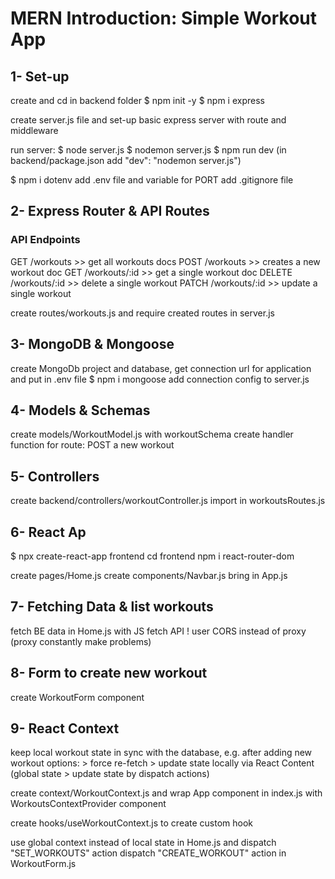# MERN Introduction: Simple Workout App

## 1- Set-up

create and cd in backend folder
$ npm init -y
$ npm i express

create server.js file and set-up basic express server with route and middleware

run server:
$ node server.js
$ nodemon server.js
$ npm run dev (in backend/package.json add "dev": "nodemon server.js")

$ npm i dotenv
add .env file and variable for PORT
add .gitignore file


## 2- Express Router & API Routes

### API Endpoints

GET     /workouts       >> get all workouts docs
POST    /workouts       >> creates a new workout doc
GET     /workouts/:id   >> get a single workout doc
DELETE  /workouts/:id   >> delete a single workout
PATCH   /workouts/:id   >> update a single workout


create routes/workouts.js
and require created routes in server.js

## 3- MongoDB & Mongoose

create MongoDb project and database, get connection url for application and put in .env file
$ npm i mongoose
add connection config to server.js

## 4- Models & Schemas

create models/WorkoutModel.js with workoutSchema
create handler function for route: POST a new workout

## 5- Controllers

create backend/controllers/workoutController.js
import in workoutsRoutes.js

## 6- React Ap

$ npx create-react-app frontend
cd frontend
npm i react-router-dom

create pages/Home.js
create components/Navbar.js
bring in App.js

## 7- Fetching Data & list workouts

fetch BE data in Home.js with JS fetch API
! user CORS instead of proxy (proxy constantly make problems)

## 8- Form to create new workout

create WorkoutForm component

## 9- React Context

keep local workout state in sync with the database, e.g. after adding new workout
    options:
    > force re-fetch
    > update state locally via React Content (global state > update state by dispatch actions)

create context/WorkoutContext.js
and wrap App component in index.js with WorkoutsContextProvider component

create hooks/useWorkoutContext.js to create custom hook

use global context instead of local state in Home.js and dispatch "SET_WORKOUTS" action
dispatch "CREATE_WORKOUT" action in WorkoutForm.js

